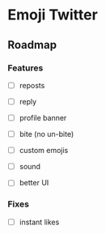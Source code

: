 # Emoji Twitter

## Roadmap

### Features

- [ ] reposts

- [ ] reply
- [ ] profile banner
- [ ] bite (no un-bite)
- [ ] custom emojis
- [ ] sound
- [ ] better UI

### Fixes

- [ ] instant likes
